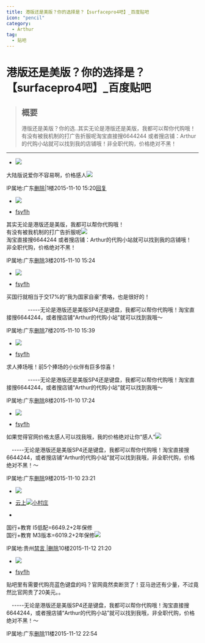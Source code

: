 ```yaml
---
title: 港版还是美版？你的选择是？【surfacepro4吧】_百度贴吧
icon: "pencil"
category:
  - Arthur
tag:
  - 贴吧
---
```


# 港版还是美版？你的选择是？【surfacepro4吧】_百度贴吧

> ## 概要
> 港版还是美版？你的选..其实无论是港版还是美版，我都可以帮你代购哦！有没有被我机制的打广告折服呢淘宝直接搜6644244 或者搜店铺：Arthur的代购小站就可以找到我的店铺哦！非全职代购，价格绝对不黑！

---
-   [![](https://gss0.bdstatic.com/6LZ1dD3d1sgCo2Kml5_Y_D3/sys/portrait/item/tb.1.b9fc0bd1.TJykhab2yC352vX_pOgzGQ?t=1463110610)](https://tieba.baidu.com/home/main?id=tb.1.b9fc0bd1.TJykhab2yC352vX_pOgzGQ?t=1463110610&fr=pb)
    

大陆版说爱你不容易啊，价格感人![](https://tb2.bdstatic.com/tb/editor/images/face/i_f04.png?t=20140803)

  
  

IP属地:广东[删除](https://tieba.baidu.com/p/4151866858?pid=78830198680&cid=0#)|1楼2015-11-10 15:20[回复](https://tieba.baidu.com/p/4151866858?pid=78830198680&cid=0#)

-   [![](https://gss0.bdstatic.com/6LZ1dD3d1sgCo2Kml5_Y_D3/sys/portrait/item/tb.1.b9fc0bd1.TJykhab2yC352vX_pOgzGQ?t=1463110610)](https://tieba.baidu.com/home/main?id=tb.1.b9fc0bd1.TJykhab2yC352vX_pOgzGQ?t=1463110610&fr=pb)
    

-   [fsyflh](https://tieba.baidu.com/home/main?id=tb.1.b9fc0bd1.TJykhab2yC352vX_pOgzGQ?t=1463110610&fr=pb)

其实无论是港版还是美版，我都可以帮你代购哦！  
有没有被我机制的打广告折服呢![](https://tb2.bdstatic.com/tb/editor/images/face/i_f02.png?t=20140803)  
淘宝直接搜6644244 或者搜店铺：Arthur的代购小站就可以找到我的店铺哦！  
非全职代购，价格绝对不黑！

  
  

IP属地:广东[删除](https://tieba.baidu.com/p/4151866858?pid=78830198680&cid=0#)3楼2015-11-10 15:24

-   [![](https://gss0.bdstatic.com/6LZ1dD3d1sgCo2Kml5_Y_D3/sys/portrait/item/tb.1.b9fc0bd1.TJykhab2yC352vX_pOgzGQ?t=1463110610)](https://tieba.baidu.com/home/main?id=tb.1.b9fc0bd1.TJykhab2yC352vX_pOgzGQ?t=1463110610&fr=pb)
    

-   [fsyflh](https://tieba.baidu.com/home/main?id=tb.1.b9fc0bd1.TJykhab2yC352vX_pOgzGQ?t=1463110610&fr=pb)

买国行就相当于交17%的“我为国家自豪”费咯，也是很好的！

　　　　-----无论是港版还是美版SP4还是键盘，我都可以帮你代购哦！淘宝直接搜6644244，或者搜店铺“Arthur的代购小站”就可以找到我哦～

  
  

IP属地:广东[删除](https://tieba.baidu.com/p/4151866858?pid=78830198680&cid=0#)7楼2015-11-10 15:39

-   [![](https://tb2.bdstatic.com/tb/static-pb/img/head_80.jpg)](https://tieba.baidu.com/home/main?id=tb.1.b9fc0bd1.TJykhab2yC352vX_pOgzGQ?t=1463110610&fr=pb)
    

-   [fsyflh](https://tieba.baidu.com/home/main?id=tb.1.b9fc0bd1.TJykhab2yC352vX_pOgzGQ?t=1463110610&fr=pb)

求人捧场哦！前5个捧场的小伙伴有巨多惊喜！

　　　　-----无论是港版还是美版SP4还是键盘，我都可以帮你代购哦！淘宝直接搜6644244，或者搜店铺“Arthur的代购小站”就可以找到我哦～

  
  

IP属地:广东[删除](https://tieba.baidu.com/p/4151866858?pid=78830198680&cid=0#)8楼2015-11-10 17:24

-   [![](https://tb2.bdstatic.com/tb/static-pb/img/head_80.jpg)](https://tieba.baidu.com/home/main?id=tb.1.b9fc0bd1.TJykhab2yC352vX_pOgzGQ?t=1463110610&fr=pb)
    

-   [fsyflh](https://tieba.baidu.com/home/main?id=tb.1.b9fc0bd1.TJykhab2yC352vX_pOgzGQ?t=1463110610&fr=pb)

如果觉得官网价格太感人可以找我哦，我的价格绝对让你“感人”![](https://tb2.bdstatic.com/tb/editor/images/face/i_f01.png?t=20140803)

　-----无论是港版还是美版SP4还是键盘，我都可以帮你代购哦！淘宝直接搜6644244，或者搜店铺“Arthur的代购小站”就可以找到我哦，非全职代购，价格绝对不黑！～

  
  

IP属地:广东[删除](https://tieba.baidu.com/p/4151866858?pid=78830198680&cid=0#)9楼2015-11-10 23:21

-   [![](https://tb2.bdstatic.com/tb/static-pb/img/head_80.jpg)](https://tieba.baidu.com/home/main?id=tb.1.40415096.6-IDeJe87gvwdBF6hSpoNg?t=1458547063&fr=pb)
    

-   [云上![](https://tb1.bdstatic.com/tb/cms/nickemoji/1-9.png)小村庄](https://tieba.baidu.com/home/main?id=tb.1.40415096.6-IDeJe87gvwdBF6hSpoNg?t=1458547063&fr=pb)
-   [](https://tieba.baidu.com/f?kw=%E7%8E%A9%E5%AE%B6%E8%AE%A4%E8%AF%81&ie=utf-8 "手游0星达人")

国行+教育 I5低配=6649.2+2年保修  
国行+教育 M3版本=6019.2+2年保修![](https://tb2.bdstatic.com/tb/editor/images/face/i_f02.png?t=20140803)

  
  

IP属地:贵州[禁言 |](https://tieba.baidu.com/p/4151866858?pid=78830198680&cid=0#)[删除](https://tieba.baidu.com/p/4151866858?pid=78830198680&cid=0#)10楼2015-11-12 21:20

-   [![](https://tb2.bdstatic.com/tb/static-pb/img/head_80.jpg)](https://tieba.baidu.com/home/main?id=tb.1.b9fc0bd1.TJykhab2yC352vX_pOgzGQ?t=1463110610&fr=pb)
    

-   [fsyflh](https://tieba.baidu.com/home/main?id=tb.1.b9fc0bd1.TJykhab2yC352vX_pOgzGQ?t=1463110610&fr=pb)

贴吧里有需要代购亮蓝色键盘的吗？官网竟然卖断货了！亚马逊还有少量，不过竟然比官网贵了20美元。。

　-----无论是港版还是美版SP4还是键盘，我都可以帮你代购哦！淘宝直接搜6644244，或者搜店铺“Arthur的代购小站”就可以找到我哦，非全职代购，价格绝对不黑！～

  
  

IP属地:广东[删除](https://tieba.baidu.com/p/4151866858?pid=78830198680&cid=0#)11楼2015-11-12 22:54
